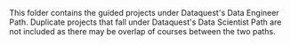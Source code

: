 This folder contains the guided projects under Dataquest's Data Engineer Path. Duplicate projects that fall under Dataquest's Data Scientist Path are not included as there may be overlap of courses between the two paths.
